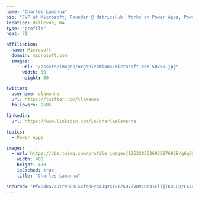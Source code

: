 ```yaml
---
name: "Charles Lamanna"
bio: "CVP at Microsoft, Founder @ MetricsHub. Works on Power Apps, Power Automate, Power Virtual Agent, Common Data Service and Dynamics 365."
location: Bellevue, WA
type: "profile"
heat: 71

affiliation:
  name: Microsoft
  domain: microsoft.com
  images:
    - url: "/assets/images/organizations/microsoft.com-50x50.jpg"
      width: 50
      height: 50

twitter:
  username: clamanna
  url: https://twitter.com/clamanna
  followers: 2585

linkedin:
  url: https://www.linkedin.com/in/charleslamanna

topics:
  - Power Apps

images:
  - url: https://pbs.twimg.com/profile_images/1263202626922876928/g6qGbHZ-_400x400.jpg
    width: 400
    height: 400
    isCached: true
    title: "Charles Lamanna"

secured: "PfxO8ka7/DirVUGoLSxfspFr44JgzXIHTZ5U7ZV0VCOc31ElijTK3LCp/C64noqceAAmqSsWjK3eP2RVR9ttZSz4l5GnTG1XWyGIanke4Vu9FxJxsSRvUfU4wqMsNQc5JWH/Jew0eYR4A/C+NsQ81idfvDtmW9Lxsk7gM8U++zD6B3vJj9yHfJbcJJXS83+6Rg8giaJCFINfULxw/eZOske0x59g2RAThjHSTR/nk/IvsAWQQgYlmt3PxDcGIxrBHlCnQ9Km2+2yh3nq5Z9OV0XAl4ALnFwhXH30dxCqOTBx+t3s66n0PdL9oY5EEpXcTAS6GA8u7xZqiCcdoGc2u+NPp2IjthJGrYLZ3O1UKsHRc9+tqES2AcjpsBYYrY5UG+RBFPZLyt6UDyjG/9POxTflRCb1noozV+yUXs7CQSk=;csBUo+CyyofQR5JoG+851A=="
---
```


